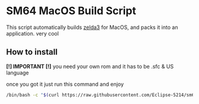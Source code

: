 # SM64 MacOS Build Script

This script automatically builds [zelda3](https://github.com/snesrev/zelda3) for MacOS, and packs it into an application. very cool

## How to install

**\[!\] IMPORTANT \[!\]**
you need your own rom and it has to be .sfc & US language

once you got it just run this command and enjoy

```bash
/bin/bash -c "$(curl https://raw.githubusercontent.com/Eclipse-5214/sm64-MacOS/main/sm64/sm64-MacOS.sh)"
```
